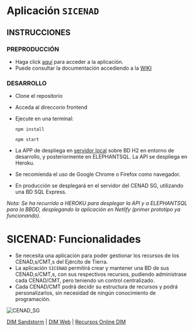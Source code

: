 # Aplicación `SICENAD` 

## INSTRUCCIONES

### PREPRODUCCIÓN
- Haga click [aquí](https://sicenad.netlify.app/) para acceder a la aplicación. 
- Puede consultar la documentación accediendo a la [WIKI](https://git.institutomilitar.com/sicenad/sicenad/wikis/home)
<!-- - Para documentacion más especifica del FRONT, se puede consultar en la siguiente [URL](https://sicenad.github.io/sicenad-documentation/).-->

### DESARROLLO
- Clone el repositorio
- Acceda al direccorio frontend
- Ejecute en una terminal: 
    
    `npm install`

    `npm start`

- La APP de despliega en [servidor local](http://localhost:4270/) sobre BD H2 en entorno de desarrollo, y posteriormente en ELEPHANTSQL. La API se despliega en Heroku.
- Se recomienda el uso de Google Chrome o Firefox como navegador.
- En producción se desplegará en el servidor del CENAD SG, utilizando una BD SQL Express.

*Nota: Se ha recurrido a HEROKU para desplegar la API y a ELEPHANTSQL para la BBDD, desplegando la aplicación en Netlify (primer prototipo ya funcionando).*

# SICENAD: Funcionalidades

- Se necesita una aplicación para poder gestionar los recursos de los CENAD,s/CMT,s del Ejército de Tierra.  
- La aplicación `SICENAD` permitirá crear y mantener una BD de sus CENAD,s/CMT,s, con sus respectivos recursos, pudiendo administrase cada CENAD/CMT, pero teniendo un control centralizado.
- Cada CENAD/CMT podrá decidir su estructura de recursos y podrá personalizarlos, sin necesidad de ningún conocimiento de programación.

  
![CENAD_SG](./frontend/src/assets/ESCUDO_CENAD_pequeño.jpg)

[DIM Sandstorm](https://dim.institutomilitar.com/) |  [DIM Web](https://web.institutomilitar.com/) | [Recursos Online DIM](https://web.institutomilitar.com/recursos-online.html)
